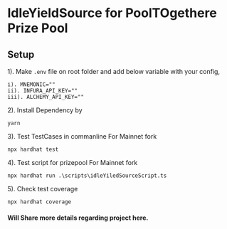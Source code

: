 # IdleYieldSource for PoolTOgethere Prize Pool

## Setup

1). Make `.env` file on root folder and add below variable with your config,  

    i). MNEMONIC=""  
    ii). INFURA_API_KEY=""  
    iii). ALCHEMY_API_KEY=""  

2). Install Dependency by 
    
    yarn 
 
3). Test TestCases in commanline For Mainnet fork
        
    npx hardhat test

4). Test script for prizepool For Mainnet fork

    npx hardhat run .\scripts\idleYiledSourceScript.ts

5). Check test coverage

    npx hardhat coverage

#### Will Share more details regarding project here.